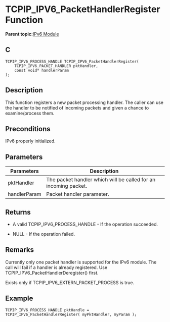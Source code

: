 # TCPIP\_IPV6\_PacketHandlerRegister Function

**Parent topic:**[IPv6 Module](GUID-F2484EF9-7914-43EE-A5B7-4FFDC27C8135.md)

## C

```
TCPIP_IPV6_PROCESS_HANDLE TCPIP_IPV6_PacketHandlerRegister(
    TCPIP_IPV6_PACKET_HANDLER pktHandler, 
    const void* handlerParam
);
```

## Description

This function registers a new packet processing handler. The caller can use the handler to be notified of incoming packets and given a chance to examine/process them.

## Preconditions

IPv6 properly initialized.

## Parameters

|Parameters|Description|
|----------|-----------|
|pktHandler|The packet handler which will be called for an incoming packet.|
|handlerParam|Packet handler parameter.|

## Returns

-   A valid TCPIP\_IPV6\_PROCESS\_HANDLE - If the operation succeeded.

-   NULL - If the operation failed.


## Remarks

Currently only one packet handler is supported for the IPv6 module. The call will fail if a handler is already registered. Use TCPIP\_IPV6\_PacketHandlerDeregister\(\) first.

Exists only if TCPIP\_IPV6\_EXTERN\_PACKET\_PROCESS is true.

## Example

```
TCPIP_IPV6_PROCESS_HANDLE pktHandle = TCPIP_IPV6_PacketHandlerRegister( myPktHandler, myParam );
```

